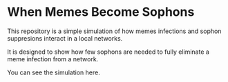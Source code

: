 # When Memes Become Sophons

This repository is a simple simulation of how memes infections and sophon suppresions interact in a local networks.

It is designed to show how few sophons are needed to fully eliminate a meme infection from a network.

You can see the simulation here.